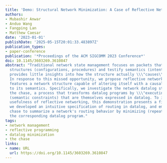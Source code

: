 ```yaml
---
title: 'Demo: Structural Network Minimization: A Case of Reflective Networking'
authors:
- Mubashir Anwar
- Anduo Wang
- Fangping Lan
- Matthew Caesar
date: '2023-01-01'
publishDate: '2025-05-15T20:01:33.483897Z'
publication_types:
- paper-conference
publication: '*Proceedings of the ACM SIGCOMM 2023 Conference*'
doi: 10.1145/3603269.3610847
abstract: "Traditional network state management focuses on packets that exercise network
  structures (configurations, procedures) and testify semantics (intentions), but
  provides little insights into how the structure actually \\\"causes\\\" the semantics.
  In response to this missed opportunity, we propose reflective networking, which
  features a network structure capable of altering itself with a causal connection
  to its semantics. Specifically, we investigate the network datalog structure and
  the chase, a process that transforms datalog programs by \\\"executing\\\" intents
  (semantic constraints) that are themselves expressed in datalog. To illustrate the
  usefulness of reflective networking, this demonstration presents a first use case:
  we developed an intuitive specification of routing in datalog, and employed the
  chase to summarize a network's routing behavior by minimizing (repeatedly transforming)
  the corresponding datalog program."
tags:
- network management
- reflective programming
- datalog minimization
- the chase
links:
- name: URL
  url: https://doi.org/10.1145/3603269.3610847
---
```


